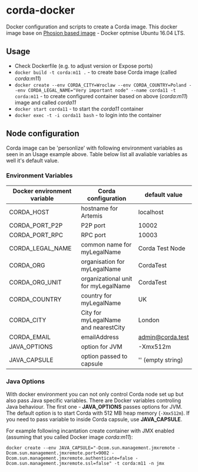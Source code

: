 # corda-docker
Docker configuration and scripts to create a Corda image. This docker image base on [Phosion based image](https://github.com/phusion/baseimage-docker) - Docker optmise Ubuntu 16.04 LTS.


## Usage

* Check Dockerfile (e.g. to adjust version or Expose ports)
* `docker build -t corda:m11 .` - to create base Corda image (called _corda:m11_)
* `docker create --env CORDA_CITY=Wroclaw --env CORDA_COUNTRY=Poland --env CORDA_LEGAL_NAME="Very important node" --name corda11 -t corda:m11` - to create configured container based on above (_corda:m11_) image and called _corda11_
* `docker start corda11` - to start the _corda11_ container
* `docker exec -t -i corda11 bash` - to login into the container


## Node configuration
Corda image can be 'personlize' with following environment variables as seen in an Usage example above. Table below list all avaliable variables as well it's default value.


### Environment Variables  

Docker environment variable | Corda configuration | default value 
--- | --- | ---
CORDA_HOST | hostname for Artemis |  localhost 
CORDA_PORT_P2P | P2P port |10002 
CORDA_PORT_RPC | RPC port |10003
CORDA_LEGAL_NAME | common name for myLegalName| Corda Test Node 
CORDA_ORG | organisation  for myLegalName | CordaTest
CORDA_ORG_UNIT | organizational unit for myLegalName | CordaTest
CORDA_COUNTRY | country for myLegalName | UK
CORDA_CITY | City for myLegalName and nearestCity | London 
CORDA_EMAIL | emailAddress | admin@corda.test 
JAVA_OPTIONS | option for JVM | -Xmx512m
JAVA_CAPSULE | option passed to capsule | '' (empty string)

### Java Options

With docker environment you can not only control Corda node set up but also pass Java specific variables. There are Docker variables controling Java behaviour. The first one - **JAVA_OPTIONS** passes options for JVM. The default option is to start Corda with 512 MB heap memory (`-Xmx512m`). If you need to pass variable to inside Corda capsule, use **JAVA_CAPSULE**.

For example following incantation create container with JMX enabled (assuming that you called Docker image _corda:m11_):

```docker create --env JAVA_CAPSULE="-Dcom.sun.management.jmxremote -Dcom.sun.management.jmxremote.port=9002 -Dcom.sun.management.jmxremote.authenticate=false -Dcom.sun.management.jmxremote.ssl=false" -t corda:m11 -n jmx```

